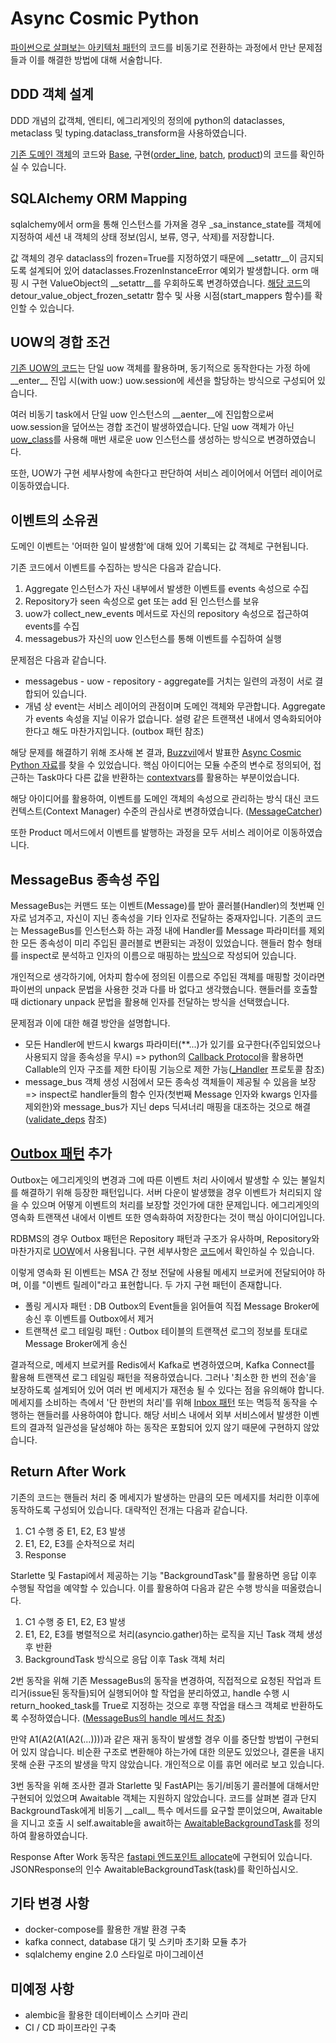 # Async Cosmic Python

[파이썬으로 살펴보는 아키텍처 패턴](https://book.naver.com/bookdb/book_detail.nhn?bid=20554246)의 코드를 비동기로 전환하는 과정에서 만난 문제점들과 이를 해결한 방법에 대해 서술합니다.

## DDD 객체 설계

DDD 개념의 값객체, 엔티티, 에그리게잇의 정의에 python의 dataclasses, metaclass 및 typing.dataclass_transform을 사용하였습니다.

[기존 도메인 객체](https://github.com/cosmicpython/code/blob/master/src/allocation/domain/model.py)의 코드와 [Base](allocation/domain/models/bases.py), 구현([order_line](allocation/domain/models/order_line.py), [batch](allocation/domain/models/batch.py), [product](allocation/domain/models/product.py))의 코드를 확인하실 수 있습니다.

## SQLAlchemy ORM Mapping

sqlalchemy에서 orm을 통해 인스턴스를 가져올 경우 _sa_instance_state를 객체에 지정하여 세션 내 객체의 상태 정보(임시, 보류, 영구, 삭제)를 저장합니다.

값 객체의 경우 dataclass의 frozen=True를 지정하였기 때문에 \_\_setattr__이 금지되도록 설계되어 있어 dataclasses.FrozenInstanceError 예외가 발생합니다. orm 매핑 시 구현 ValueObject의 \_\_setattr__를 우회하도록 변경하였습니다. [해당 코드](allocation/adapter/orm.py)의 detour_value_object_frozen_setattr 함수 및 사용 시점(start_mappers 함수)를 확인할 수 있습니다.

## UOW의 경합 조건

[기존 UOW의 코드](https://github.com/cosmicpython/code/blob/master/src/allocation/service_layer/unit_of_work.py)는 단일 uow 객체를 활용하며, 동기적으로 동작한다는 가정 하에 \_\_enter__ 진입 시(with uow:) uow.session에 세션을 할당하는 방식으로 구성되어 있습니다.

여러 비동기 task에서 단일 uow 인스턴스의 \_\_aenter__에 진입함으로써 uow.session을 덮어쓰는 경합 조건이 발생하였습니다. 단일 uow 객체가 아닌 [uow_class](allocation/adapter/unit_of_work.py)를 사용해 매번 새로운 uow 인스턴스를 생성하는 방식으로 변경하였습니다.

또한, UOW가 구현 세부사항에 속한다고 판단하여 서비스 레이어에서 어뎁터 레이어로 이동하였습니다.

## 이벤트의 소유권

도메인 이벤트는 '어떠한 일이 발생함'에 대해 있어 기록되는 값 객체로 구현됩니다.

기존 코드에서 이벤트를 수집하는 방식은 다음과 같습니다.
1. Aggregate 인스턴스가 자신 내부에서 발생한 이벤트를 events 속성으로 수집
2. Repository가 seen 속성으로 get 또는 add 된 인스턴스를 보유
3. uow가 collect_new_events 메서드로 자신의 repository 속성으로 접근하여 events를 수집
4. messagebus가 자신의 uow 인스턴스를 통해 이벤트를 수집하여 실행

문제점은 다음과 같습니다.
- messagebus - uow - repository - aggregate를 거치는 일련의 과정이 서로 결합되어 있습니다.
- 개념 상 event는 서비스 레이어의 관점이며 도메인 객체와 무관합니다. Aggregate가 events 속성을 지닐 이유가 없습니다. 설령 같은 트랜잭션 내에서 영속화되어야 한다고 해도 마찬가지입니다. (outbox 패턴 참조)

해당 문제를 해결하기 위해 조사해 본 결과, [Buzzvil](https://www.buzzvil.com/ko/main)에서 발표한 [Async Cosmic Python 자료](https://speakerdeck.com/buzzvil/async-cosmic-python)를 찾을 수 있었습니다. 핵심 아이디어는 모듈 수준의 변수로 정의되어, 접근하는 Task마다 다른 값을 반환하는 [contextvars](https://docs.python.org/ko/3/library/contextvars.html#asyncio-support)를 활용하는 부분이었습니다.

해당 아이디어를 활용하여, 이벤트를 도메인 객체의 속성으로 관리하는 방식 대신 코드 컨텍스트(Context Manager) 수준의 관심사로 변경하였습니다. ([MessageCatcher](allocation/service/message_bus.py))

또한 Product 메서드에서 이벤트를 발행하는 과정을 모두 서비스 레이어로 이동하였습니다.

## MessageBus 종속성 주입

MessageBus는 커맨드 또는 이벤트(Message)를 받아 콜러블(Handler)의 첫번째 인자로 넘겨주고, 자신이 지닌 종속성을 기타 인자로 전달하는 중재자입니다. 기존의 코드는 MessageBus를 인스턴스화 하는 과정 내에 Handler를 Message 파라미터를 제외한 모든 종속성이 미리 주입된 콜러블로 변환되는 과정이 있었습니다. 핸들러 함수 형태를 inspect로 분석하고 인자의 이름으로 매핑하는 [방식](https://github.com/cosmicpython/code/blob/master/src/allocation/bootstrap.py)으로 작성되어 있습니다.

개인적으로 생각하기에, 어차피 함수에 정의된 이름으로 주입된 객체를 매핑할 것이라면 파이썬의 unpack 문법을 사용한 것과 다를 바 없다고 생각했습니다. 핸들러를 호출할 때 dictionary unpack 문법을 활용해 인자를 전달하는 방식을 선택했습니다.

문제점과 이에 대한 해결 방안을 설명합니다.
- 모든 Handler에 반드시 kwargs 파라미터(**...)가 있기를 요구한다(주입되었으나 사용되지 않을 종속성을 무시) => python의 [Callback Protocol](https://peps.python.org/pep-0544/#callback-protocols)을 활용하면 Callable의 인자 구조를 제한 타이핑 기능으로 제한 가능([_Handler](allocation/service/message_bus.py) 프로토콜 참조)
- message_bus 객체 생성 시점에서 모든 종속성 객체들이 제공될 수 있음을 보장 => inspect로 handler들의 함수 인자(첫번째 Message 인자와 kwargs 인자를 제외한)와 message_bus가 지닌 deps 딕셔너리 매핑을 대조하는 것으로 해결 ([validate_deps](allocation/service/message_bus.py) 참조)

## [Outbox 패턴](https://microservices.io/patterns/data/transactional-outbox.html) 추가

Outbox는 에그리게잇의 변경과 그에 따른 이벤트 처리 사이에서 발생할 수 있는 불일치를 해결하기 위해 등장한 패턴입니다. 서버 다운이 발생했을 경우 이벤트가 처리되지 않을 수 있으며 어떻게 이벤트의 처리를 보장할 것인가에 대한 문제입니다. 에그리게잇의 영속화 트랜잭션 내에서 이벤트 또한 영속화하여 저장한다는 것이 핵심 아이디어입니다.

RDBMS의 경우 Outbox 패턴은 Repository 패턴과 구조가 유사하며, Repository와 마찬가지로 [UOW](allocation/adapter/unit_of_work.py)에서 사용됩니다. 구현 세부사항은 [코드](allocation/adapter/outbox.py)에서 확인하실 수 있습니다.

이렇게 영속화 된 이벤트는 MSA 간 정보 전달에 사용될 메세지 브로커에 전달되어야 하며, 이를 "이벤트 릴레이"라고 표현합니다. 두 가지 구현 패턴이 존재합니다.
- 폴링 게시자 패턴 : DB Outbox의 Event들을 읽어들여 직접 Message Broker에 송신 후 이벤트를 Outbox에서 제거
- 트랜잭션 로그 테일링 패턴 : Outbox 테이블의 트랜잭션 로그의 정보를 토대로 Message Broker에게 송신

결과적으로, 메세지 브로커를 Redis에서 Kafka로 변경하였으며, Kafka Connect를 활용해 트랜잭션 로그 테일링 패턴을 적용하였습니다. 그러나 '최소한 한 번의 전송'을 보장하도록 설계되어 있어 여러 번 메세지가 재전송 될 수 있다는 점을 유의해야 합니다. 메세지를 소비하는 측에서 '단 한번의 처리'를 위해 [Inbox 패턴](https://event-driven.io/en/outbox_inbox_patterns_and_delivery_guarantees_explained/) 또는 멱등적 동작을 수행하는 핸들러를 사용하여야 합니다. 해당 서비스 내에서 외부 서비스에서 발생한 이벤트의 결과적 일관성을 달성해야 하는 동작은 포함되어 있지 않기 때문에 구현하지 않았습니다.

## Return After Work

기존의 코드는 핸들러 처리 중 메세지가 발생하는 만큼의 모든 메세지를 처리한 이후에 동작하도록 구성되어 있습니다. 대략적인 전개는 다음과 같습니다.

1. C1 수행 중 E1, E2, E3 발생
2. E1, E2, E3를 순차적으로 처리
3. Response

Starlette 및 Fastapi에서 제공하는 기능 "BackgroundTask"를 활용하면 응답 이후 수행될 작업을 예약할 수 있습니다. 이를 활용하여 다음과 같은 수행 방식을 떠올렸습니다.

1. C1 수행 중 E1, E2, E3 발생
2. E1, E2, E3를 병렬적으로 처리(asyncio.gather)하는 로직을 지닌 Task 객체 생성 후 반환
3. BackgroundTask 방식으로 응답 이후 Task 객체 처리

2번 동작을 위해 기존 MessageBus의 동작을 변경하여, 직접적으로 요청된 작업과 트리거(issue된 동작들)되어 실행되어야 할 작업을 분리하였고, handle 수행 시 return_hooked_task를 True로 지정하는 것으로 후행 작업을 태스크 객체로 반환하도록 수정하였습니다. ([MessageBus의 handle 메서드 참조](allocation/service/message_bus.py))

만약 A1(A2(A1(A2(...))))과 같은 재귀 동작이 발생할 경우 이를 중단할 방법이 구현되어 있지 않습니다. 비순환 구조로 변환해야 하는가에 대한 의문도 있었으나, 결론을 내지 못해 순환 구조의 발생을 막지 않았습니다. 개인적으로 이를 휴먼 에러로 보고 있습니다.

3번 동작을 위해 조사한 결과 Starlette 및 FastAPI는 동기/비동기 콜러블에 대해서만 구현되어 있었으며 Awaitable 객체는 지원하지 않았습니다. 코드를 살펴본 결과 단지 BackgroundTask에게 비동기 \_\_call__ 특수 메서드를 요구할 뿐이었으며, Awaitable을 지니고 호출 시 self.awaitable을 await하는 [AwaitableBackgroundTask](allocation/entrypoint/fastapi_.py)를 정의하여 활용하였습니다.

Response After Work 동작은 [fastapi 엔드포인트 allocate](allocation/entrypoint/fastapi_.py)에 구현되어 있습니다. JSONResponse의 인수 AwaitableBackgroundTask(task)를 확인하십시오.

## 기타 변경 사항

- docker-compose를 활용한 개발 환경 구축
- kafka connect, database 대기 및 스키마 초기화 모듈 추가
- sqlalchemy engine 2.0 스타일로 마이그레이션

## 미예정 사항

- alembic을 활용한 데이터베이스 스키마 관리
- CI / CD 파이프라인 구축